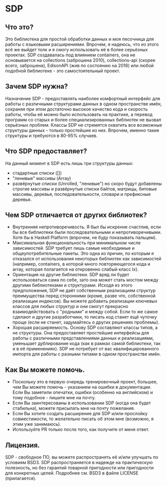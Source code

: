 # SDP

Что это?
--------------------------------------------------------------------------------
Это библиотека для простой обработки данных и моя песочница для работы с
языковыми расширениями. Впрочем, я надеюсь, что из этого всё же выйдет толк и я
смогу использовать её в более серьёзных проектах.
SDP создавалась под влиянием containers, она не основывается на
collections (заброшена 2010), collections-api (скорее всего, заброшена),
EdisonAPI (жив по состоянию на 2018) или любой подобной библиотеке - это
самостоятельный проект.

Зачем SDP нужна?
--------------------------------------------------------------------------------
Назначение SDP - предоставлять наиболее комфортный интерфейс для работы с
различными структурами данных в одном пространстве имён, сохраняя при этом
достаточно высокое качество кода и скорость работы, чтобы её можно было
использовать на практике, а перевод программ со старых и более
специализированных библиотек не вызвал серьёзных проблем.
Классы SDP не стремятся охватить все возможные структуры данных -
только простейшие из них. Впрочем, именно такие структуры и требуются в 80-95%
случаев.

Что SDP предоставляет?
--------------------------------------------------------------------------------
На данный момент в SDP есть лишь три структуры данных:
- стадартные списки ([])
- "ленивые" массивы (Array)
- развёрнутые списки (Unrolled, "ленивые")
но скоро будут добавлены строгие массивы и развёрнутые списки байтов, матрицы,
битовые массивы, деревья, последовательности, словари и префиксные деревья.

Чем SDP отличается от других библиотек?
--------------------------------------------------------------------------------
* Внутренняя непротиворечивость. Я был бы искренне счастлив, если бы все
библиотеки были последовательными и непротиворечивыми. Хотя бы в Haskell
Platform (впрочем, не буду показывать пальцем).
* Максимальная функциональность при минимальном числе зависимостей. SDP требует
лишь самые необходимые и общеупотребительные пакеты. Это одна из причин, по
которым я отказался от использования некоторых библиотек как зависимостей
(например, containers, в которой много повторяющегося кода и array, которая
полагается на откровенно слабый класс Ix).
* Ориентация на другие библиотеки. SDP вряд ли будет использоваться сама по
себе, зато она может стать мостом между другими библиотеками и структурами.
Исходя из этого предположения, SDP не даёт собственным реализациям структур
преимущества перед сторонними (кроме, разве что, собственной реализации индексов).
Вы можете добавить реализации ключевых классов для любых структур и они смогут
прекрасно взаимодействовать с "родными" и между собой. Если то же самое сделают
и другие разработчики, то писать код станет ещё чуточку проще (если не станет,
задумайтесь о других решениях проблемы).
* Хорошая расширяемость. Основу SDP составляют классы типов, а не структуры.
Она предоставляет простейшие интерфейсы для работы с различными представлениями
данных и реализациями, уменьшает дублирование кода (как в рамках самой
библиотеки, так и в её применениях). SDP не потребует от вас квалифицированного
импорта для работы с разными типами в одном пространстве имён.

Как Вы можете помочь.
--------------------------------------------------------------------------------
* Поскольку это в первую очередь тренировочный проект, большее, чем Вы можете
помочь - указанием на ошибки в документации. Если Вы заметили опечатки, ошибки
(особенно на английском) и тому подобное - пишите мне на почту.
* Если Вы заинтересованы в использовании SDP (когда она будет стабильна), можете
присылать мне на почту пожелания.
* Если Вы хотите создать расширение для SDP и/или прослойку совместимости, то
желательно писать об этом мне (возможно, я этим уже занимаюсь).
* Используйте PR только после того, как получите от меня ответ.

Лицензия.
--------------------------------------------------------------------------------
SDP - свободное ПО, вы можете распространять её и/или улучшать по условиям BSD3.
SDP распространяется в надежде на практическую полезность, но без гарантий
товарной пригодности или пригодности для конкретных целей. Подробнее см. BSD3 в
файле LICENSE (прилагается).

